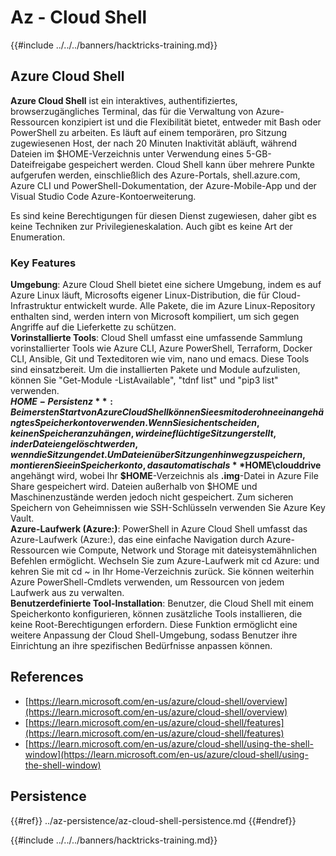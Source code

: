 # Az - Cloud Shell

{{#include ../../../banners/hacktricks-training.md}}

## Azure Cloud Shell

**Azure Cloud Shell** ist ein interaktives, authentifiziertes, browserzugängliches Terminal, das für die Verwaltung von Azure-Ressourcen konzipiert ist und die Flexibilität bietet, entweder mit Bash oder PowerShell zu arbeiten. Es läuft auf einem temporären, pro Sitzung zugewiesenen Host, der nach 20 Minuten Inaktivität abläuft, während Dateien im $HOME-Verzeichnis unter Verwendung eines 5-GB-Dateifreigabe gespeichert werden. Cloud Shell kann über mehrere Punkte aufgerufen werden, einschließlich des Azure-Portals, shell.azure.com, Azure CLI und PowerShell-Dokumentation, der Azure-Mobile-App und der Visual Studio Code Azure-Kontoerweiterung.

Es sind keine Berechtigungen für diesen Dienst zugewiesen, daher gibt es keine Techniken zur Privilegieneskalation. Auch gibt es keine Art der Enumeration.

### Key Features

**Umgebung**: Azure Cloud Shell bietet eine sichere Umgebung, indem es auf Azure Linux läuft, Microsofts eigener Linux-Distribution, die für Cloud-Infrastruktur entwickelt wurde. Alle Pakete, die im Azure Linux-Repository enthalten sind, werden intern von Microsoft kompiliert, um sich gegen Angriffe auf die Lieferkette zu schützen.  
**Vorinstallierte Tools**: Cloud Shell umfasst eine umfassende Sammlung vorinstallierter Tools wie Azure CLI, Azure PowerShell, Terraform, Docker CLI, Ansible, Git und Texteditoren wie vim, nano und emacs. Diese Tools sind einsatzbereit. Um die installierten Pakete und Module aufzulisten, können Sie "Get-Module -ListAvailable", "tdnf list" und "pip3 list" verwenden.  
**$HOME-Persistenz**: Beim ersten Start von Azure Cloud Shell können Sie es mit oder ohne ein angehängtes Speicherkonto verwenden. Wenn Sie sich entscheiden, keinen Speicher anzuhängen, wird eine flüchtige Sitzung erstellt, in der Dateien gelöscht werden, wenn die Sitzung endet. Um Dateien über Sitzungen hinweg zu speichern, montieren Sie ein Speicherkonto, das automatisch als **$HOME\clouddrive** angehängt wird, wobei Ihr **$HOME**-Verzeichnis als **.img**-Datei in Azure File Share gespeichert wird. Dateien außerhalb von $HOME und Maschinenzustände werden jedoch nicht gespeichert. Zum sicheren Speichern von Geheimnissen wie SSH-Schlüsseln verwenden Sie Azure Key Vault.  
**Azure-Laufwerk (Azure:)**: PowerShell in Azure Cloud Shell umfasst das Azure-Laufwerk (Azure:), das eine einfache Navigation durch Azure-Ressourcen wie Compute, Network und Storage mit dateisystemähnlichen Befehlen ermöglicht. Wechseln Sie zum Azure-Laufwerk mit cd Azure: und kehren Sie mit cd ~ in Ihr Home-Verzeichnis zurück. Sie können weiterhin Azure PowerShell-Cmdlets verwenden, um Ressourcen von jedem Laufwerk aus zu verwalten.  
**Benutzerdefinierte Tool-Installation**: Benutzer, die Cloud Shell mit einem Speicherkonto konfigurieren, können zusätzliche Tools installieren, die keine Root-Berechtigungen erfordern. Diese Funktion ermöglicht eine weitere Anpassung der Cloud Shell-Umgebung, sodass Benutzer ihre Einrichtung an ihre spezifischen Bedürfnisse anpassen können.

## References

- [https://learn.microsoft.com/en-us/azure/cloud-shell/overview](https://learn.microsoft.com/en-us/azure/cloud-shell/overview)
- [https://learn.microsoft.com/en-us/azure/cloud-shell/features](https://learn.microsoft.com/en-us/azure/cloud-shell/features)
- [https://learn.microsoft.com/en-us/azure/cloud-shell/using-the-shell-window](https://learn.microsoft.com/en-us/azure/cloud-shell/using-the-shell-window)

## Persistence

{{#ref}}
../az-persistence/az-cloud-shell-persistence.md
{{#endref}}

{{#include ../../../banners/hacktricks-training.md}}
